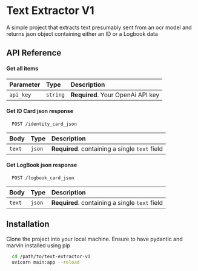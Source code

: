 # Text Extractor V1

A simple project that extracts text presumably sent from an ocr model and returns json object containing either an ID or a Logbook data

## API Reference

#### Get all items

| Parameter                        | Type     | Description                       |
| :------------------------------- | :------- | :-------------------------------- |
| `api_key` | `string` | **Required**. Your OpenAi API key |

#### Get ID Card json response

```http
  POST /identity_card_json
```

| Body   | Type   | Description                                    |
| :----- | :----- | :--------------------------------------------- |
| `text` | `json` | **Required**. containing a single `text` field |

#### Get LogBook json response

```http
  POST /logbook_card_json
```

| Body   | Type   | Description                                    |
| :----- | :----- | :--------------------------------------------- |
| `text` | `json` | **Required**. containing a single `text` field |

## Installation

Clone the project into your local machine. Ensure to have pydantic and marvin installed using pip

```bash
  cd /path/to/text-extractor-v1
  uvicorn main:app --reload
```
